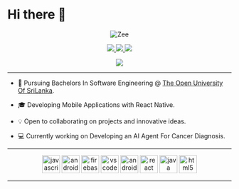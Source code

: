 
<h1> Hi there 👋 </h1>
<p align="center"> <img src="https://komarev.com/ghpvc/?username=ZeenathZahra&label=Profile%20views&color=0e75b6&style=flat" alt="Zee" /> </p>

<p align="center">
    
<a href="https://zeenathzahra.github.io/">
    <img src="https://img.shields.io/badge/Website-zeenathzahra.github.io-red?style=flat-square">
</a>  

<a href="https://www.linkedin.com/in/zeenath-zahra/">
    <img src="https://img.shields.io/badge/-Linkedin-blue?style=flat-square&logo=linkedin">
</a>
<a href="mailto:zeenathzahra17@gmail.com">
    <img src="https://img.shields.io/badge/-Email-red?style=flat-square&logo=gmail&logoColor=white">
</a>


<p align="center">

<a href="https://github.com/ZeenathZahra">
    <img src="https://github-stats-alpha.vercel.app/api?username=ZeenathZahra&cc=22272e&tc=37BCF6&ic=fff&bc=0000">
</a>
<hr>
</p>
</p>

* 📖 Pursuing Bachelors In Software Engineering @ [The Open University Of SriLanka](https://ou.ac.lk/). 

* 🎓 Developing Mobile Applications with React Native. 

* 💡 Open to collaborating on projects and innovative ideas. 

* 💻 Currently working on Developing an AI Agent For Cancer Diagnosis.
<hr>
<div align="center">
 <img src="https://cdn.jsdelivr.net/gh/devicons/devicon/icons/javascript/javascript-original.svg" height="40" alt="javascript logo"  />
 <img src="https://cdn.jsdelivr.net/gh/devicons/devicon/icons/androidstudio/androidstudio-original.svg" height="40" alt="androidstudio logo"  />
 <img src="https://cdn.jsdelivr.net/gh/devicons/devicon/icons/firebase/firebase-plain.svg" height="40" alt="firebase logo"  />
 <img src="https://cdn.jsdelivr.net/gh/devicons/devicon/icons/vscode/vscode-original.svg" height="40" alt="vscode logo"  />
 <img src="https://cdn.jsdelivr.net/gh/devicons/devicon/icons/android/android-original.svg" height="40" alt="android logo"  />
 <img src="https://cdn.jsdelivr.net/gh/devicons/devicon/icons/react/react-original.svg" height="40" alt="react logo"  />
 <img src="https://cdn.jsdelivr.net/gh/devicons/devicon/icons/java/java-original.svg" height="40" alt="java logo"  />
 <img src="https://cdn.jsdelivr.net/gh/devicons/devicon/icons/html5/html5-original.svg" height="40" alt="html5 logo"  />

</div>
<hr>






